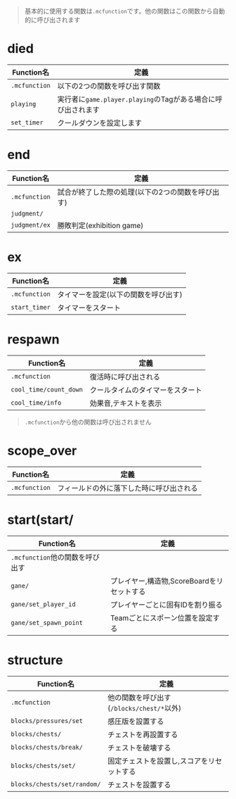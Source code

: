 > 基本的に使用する関数は`.mcfunction`です。他の関数はこの関数から自動的に呼び出されます

# died
|Function名|定義|
|----|----|
|`.mcfunction`|以下の2つの関数を呼び出す関数|
|`playing`|実行者に`game.player.playing`のTagがある場合に呼び出されます|
|`set_timer`|クールダウンを設定します|

# end
|Function名|定義|
|----|----|
|`.mcfunction`|試合が終了した際の処理(以下の2つの関数を呼び出す)|
|`judgment/`|
|`judgment/ex`|勝敗判定(exhibition game)|

# ex
|Function名|定義|
|----|----|
|`.mcfunction`|タイマーを設定(以下の関数を呼び出す)|
|`start_timer`|タイマーをスタート|

# respawn
|Function名|定義|
|----|----|
|`.mcfunction`|復活時に呼び出される|
|`cool_time/count_down`|クールタイムのタイマーをスタート|
|`cool_time/info`|効果音,テキストを表示|

> `.mcfunction`から他の関数は呼び出されません

# scope_over
|Function名|定義|
|----|----|
|`.mcfunction`|フィールドの外に落下した時に呼び出される|

# start(start/
|Function名|定義|
|----|----|
|`.mcfunction`他の関数を呼び出す|
|`gane/`|プレイヤー,構造物,ScoreBoardをリセットする|
|`gane/set_player_id`|プレイヤーごとに固有IDを割り振る|
|`gane/set_spawn_point`|Teamごとにスポーン位置を設定する|

# structure
|Function名|定義|
|----|----|
|`.mcfunction`|他の関数を呼び出す(`/blocks/chest/*`以外)|
|`blocks/pressures/set`|感圧版を設置する|
|`blocks/chests/`|チェストを再設置する|
|`blocks/chests/break/`|チェストを破壊する|
|`blocks/chests/set/`|固定チェストを設置し,スコアをリセットする|
|`blocks/chests/set/random/`|チェストを設置する|